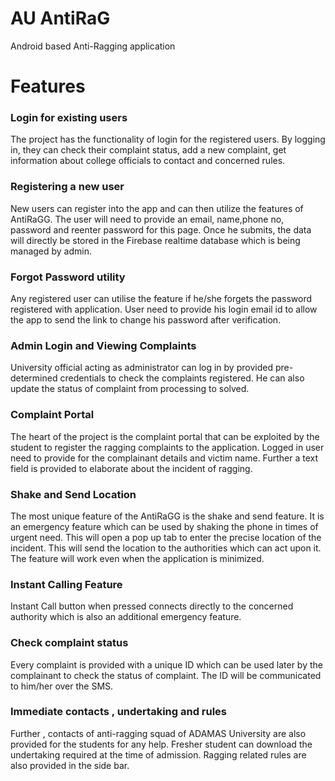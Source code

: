 # AU AntiRaG
Android based Anti-Ragging application

# Features
### Login for existing users
The project has the functionality of login for the registered users. By logging in, they can check their complaint status, add a new complaint, get information about college officials to contact and concerned rules. 
### Registering a new user
New users can register into the app and can then utilize the features of AntiRaGG. The user will need to provide an email, name,phone no, password and reenter password for this page. Once he submits, the data will directly be stored in the Firebase realtime database which is being managed by admin.  
### Forgot Password utility
Any registered user can utilise the feature if he/she forgets the password registered with application. User need to provide his login email id to allow the app to send the link to change his password after verification.

### Admin Login and Viewing Complaints
University official acting as administrator can log in by provided pre-determined credentials to check the complaints registered. He can also update the status of complaint from processing to solved.

### Complaint Portal
The heart of the project is the complaint portal that can be exploited by the student to register the ragging complaints to the application. Logged in user need to provide for the complainant details and victim name. Further a text field is provided to elaborate about the incident of ragging. 

### Shake and Send Location
The most unique feature of the AntiRaGG is the shake and send feature. It is an emergency feature which can be used by shaking the phone in times of urgent need. This will open a pop up tab to enter the precise location of the incident. This will send the location to the authorities which can act upon it. The feature will work even when the application is minimized. 

### Instant Calling Feature
Instant Call button when pressed connects directly to the concerned authority which is also an additional emergency feature.
 
### Check complaint status
Every complaint is provided with a unique ID which can be used later by the complainant to check the status of complaint. The ID will be communicated to him/her over the SMS.

### Immediate contacts , undertaking and rules
Further , contacts of  anti-ragging squad of  ADAMAS University are also provided  for  the students for any  help. Fresher student can download the undertaking required at the time of admission. Ragging related rules  are also provided in the side bar.
